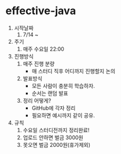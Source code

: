 # effective-java

1. 시작날짜 
    1. 7/14 ~ 
2. 주기
    1. 매주 수요일 22:00
3. 진행방식
    1. 매주 진행 분량
        - 매 스터디 직후 어디까지 진행할지 논의
    2. 발표방식
        - 모든 사람이 충분히 학습하자.
        - 순서는 랜덤 발표 
    3. 정리 어떻게?
        - GitHub에 각자 정리
        - 필요하면 예시까지 같이 공유. 
4. 규칙
    1. 수요일 스터디전까지 정리완료!
    2. 업로드 안하면 벌금 3000원
    3. 못오면 벌금 2000원(휴가제외)
